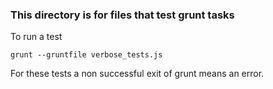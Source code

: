### This directory is for files that test grunt tasks

To run a test

    grunt --gruntfile verbose_tests.js

For these tests a non successful exit of grunt means an error.
